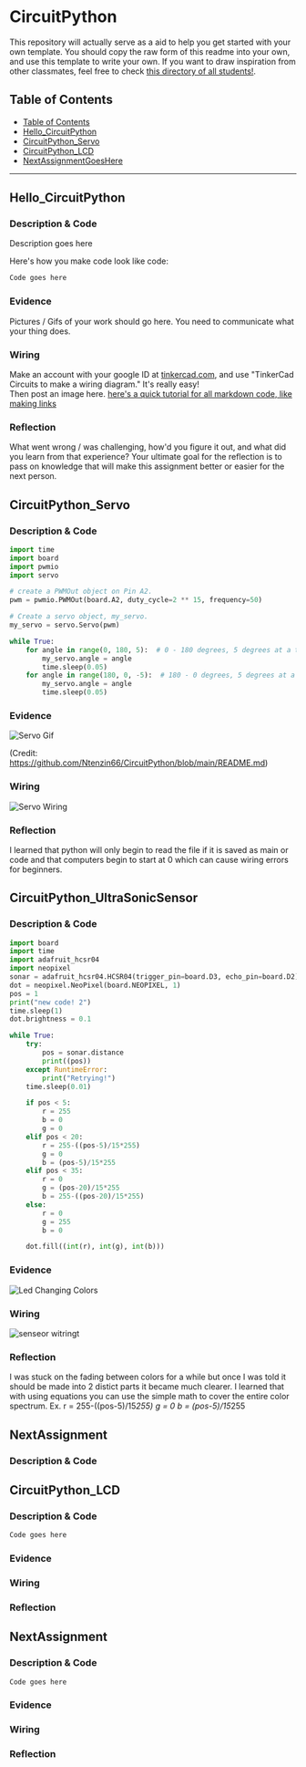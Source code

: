 # CircuitPython
This repository will actually serve as a aid to help you get started with your own template.  You should copy the raw form of this readme into your own, and use this template to write your own.  If you want to draw inspiration from other classmates, feel free to check [this directory of all students!](https://github.com/chssigma/Class_Accounts).
## Table of Contents
* [Table of Contents](#TableOfContents)
* [Hello_CircuitPython](#Hello_CircuitPython)
* [CircuitPython_Servo](#CircuitPython_Servo)
* [CircuitPython_LCD](#CircuitPython_LCD)
* [NextAssignmentGoesHere](#NextAssignment)
---

## Hello_CircuitPython

### Description & Code
Description goes here

Here's how you make code look like code:

```python
Code goes here

```


### Evidence
Pictures / Gifs of your work should go here.  You need to communicate what your thing does.

### Wiring
Make an account with your google ID at [tinkercad.com](https://www.tinkercad.com/learn/circuits), and use "TinkerCad Circuits to make a wiring diagram."  It's really easy!  
Then post an image here.   [here's a quick tutorial for all markdown code, like making links](https://guides.github.com/features/mastering-markdown/)

### Reflection
What went wrong / was challenging, how'd you figure it out, and what did you learn from that experience?  Your ultimate goal for the reflection is to pass on knowledge that will make this assignment better or easier for the next person.




## CircuitPython_Servo

### Description & Code

```python
import time
import board
import pwmio
import servo

# create a PWMOut object on Pin A2.
pwm = pwmio.PWMOut(board.A2, duty_cycle=2 ** 15, frequency=50)

# Create a servo object, my_servo.
my_servo = servo.Servo(pwm)

while True:
    for angle in range(0, 180, 5):  # 0 - 180 degrees, 5 degrees at a time.
        my_servo.angle = angle
        time.sleep(0.05)
    for angle in range(180, 0, -5):  # 180 - 0 degrees, 5 degrees at a time.
        my_servo.angle = angle
        time.sleep(0.05)

```

### Evidence

![Servo Gif](https://user-images.githubusercontent.com/71342179/133450701-56ac10a7-3d38-418b-b2cb-ec4ccc724889.gif)

(Credit: https://github.com/Ntenzin66/CircuitPython/blob/main/README.md)
### Wiring

![Servo Wiring](https://user-images.githubusercontent.com/71342179/133452220-57b418f6-7657-4b98-b69d-7faccfa9c9e6.png)


### Reflection

I learned that python will only begin to read the file if it is saved as main or code and that computers begin to start at 0 which can cause wiring errors for beginners.


## CircuitPython_UltraSonicSensor

### Description & Code

```python
import board
import time
import adafruit_hcsr04
import neopixel
sonar = adafruit_hcsr04.HCSR04(trigger_pin=board.D3, echo_pin=board.D2)
dot = neopixel.NeoPixel(board.NEOPIXEL, 1)
pos = 1
print("new code! 2")
time.sleep(1)
dot.brightness = 0.1

while True:
    try:
        pos = sonar.distance
        print((pos))
    except RuntimeError:
        print("Retrying!")
    time.sleep(0.01)

    if pos < 5:
        r = 255
        b = 0
        g = 0
    elif pos < 20:
        r = 255-((pos-5)/15*255)
        g = 0
        b = (pos-5)/15*255
    elif pos < 35:
        r = 0
        g = (pos-20)/15*255
        b = 255-((pos-20)/15*255)
    else:
        r = 0
        g = 255
        b = 0

    dot.fill((int(r), int(g), int(b)))


```

### Evidence
![Led Changing Colors](https://user-images.githubusercontent.com/71342179/134684788-f7e1d759-809d-495a-a70a-fc5cefa11928.gif)

### Wiring
![senseor witringt](https://user-images.githubusercontent.com/71342179/134685424-5a49c0ab-9e7b-4288-a5f3-89e078527b98.png)

### Reflection
I was stuck on the fading between colors for a while but once I was told it should be made into 2 distict parts it became much clearer. I learned that with using equations you can use the simple math to cover the entire color spectrum. Ex. r = 255-((pos-5)/15*255)  g = 0 b = (pos-5)/15*255




## NextAssignment

### Description & Code

## CircuitPython_LCD

### Description & Code

```python
Code goes here

```

### Evidence

### Wiring

### Reflection





## NextAssignment

### Description & Code


```python
Code goes here

```

### Evidence

### Wiring

### Reflection
